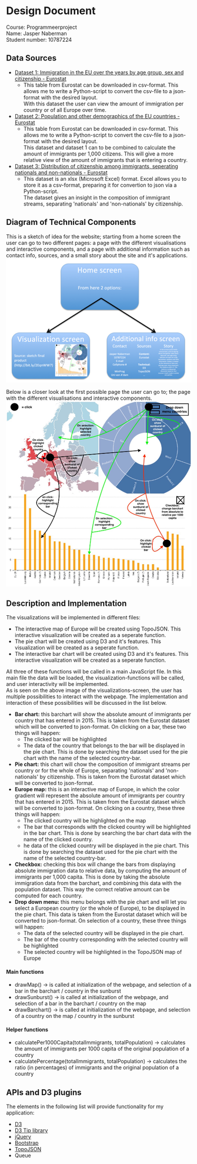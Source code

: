 # Design Document

Course: Programmeerproject  
Name: Jasper Naberman  
Student number: 10787224  

## Data Sources
* [Dataset 1: Immigration in the EU over the years by age group, sex and citizenship - Eurostat](http://appsso.eurostat.ec.europa.eu/nui/show.do?dataset=migr_imm1ctz&lang=en)
    * This table from Eurostat can be downloaded in csv-format. This allows me to write a Python-script to convert the csv-file to a json-format with the desired layout.  
    With this dataset the user can view the amount of immigration per country or of all Europe over time.
* [Dataset 2: Population and other demographics of the EU countries - Eurostat](http://appsso.eurostat.ec.europa.eu/nui/show.do?dataset=migr_pop1ctz&lang=en)
   * This table from Eurostat can be downloaded in csv-format. This allows me to write a Python-script to convert the csv-file to a json-format with the desired layout.  
   This dataset and dataset 1 can to be combined to calculate the amount of immigrants per 1,000 citizens. This will give a more relative view of the amount of immigrants that is entering a country.
* [Dataset 3: Distribution of citizenship among immigrants, seperating nationals and non-nationals - Eurostat](http://ec.europa.eu/eurostat/statistics-explained/images/2/2f/Migration_and_migrant_population_statistics_YB2017.xlsx)
   * This dataset is an xlsx (Microsoft Excel) format. Excel allows you to store it as a csv-format, preparing it for convertion to json via a Python-script.  
   The dataset gives an insight in the composition of immigrant streams, separating 'nationals' and 'non-nationals' by citizenship.

## Diagram of Technical Components
This is a sketch of idea for the website; starting from a home screen the user can go to two different pages: a page with the different visualisations and interactive components, and a page with additional information such as contact info, sources, and a small story about the site and it's applications.
![](doc/Technical_Components.png)
  
Below is a closer look at the first possible page the user can go to; the page with the different visualisations and interactive components.
![](doc/TechComp_VisualisationPage.jpg)

## Description and Implementation
The visualizations will be implemented in different files:
* The interactive map of Europe will be created using TopoJSON. This interactive visualization will be created as a seperate function.
* The pie chart will be created using D3 and it's features. This visualization will be created as a seperate function.
* The interactive bar chart will be created using D3 and it's features. This interactive visualization will be created as a seperate function.  


All three of these functions will be called in a main JavaScript file. In this main file the data will be loaded, the visualization-functions will be called, and user interactivity will be implemented.  
As is seen on the above image of the visualizations-screen, the user has multiple possibilities to interact with the webpage. The implementation and interaction of these possibilities will be discussed in the list below.
* **Bar chart:** this barchart will show the absolute amount of immigrants per country that has entered in 2015. This is taken from the Eurostat dataset which will be converted to json-format. On clicking on a bar, these two things will happen:
    * The clicked bar will be highlighted
    * The data of the country that belongs to the bar will be displayed in the pie chart. This is done by searching the dataset used for the pie chart with the name of the selected country-bar.
* **Pie chart:** this chart will chow the composition of immigrant streams per country or for the whole of Europe, separating 'nationals' and 'non-nationals' by citizenship. This is taken from the Eurostat dataset which will be converted to json-format.
* **Europe map:** this is an interactive map of Europe, in which the color gradient will represent the absolute amount of immigrants per country that has entered in 2015. This is taken from the Eurostat dataset which will be converted to json-format. On clicking on a country, these three things will happen:
    * The clicked country will be highlighted on the map
    * The bar that corresponds with the clicked country will be highlighted in the bar chart. This is done by searching the bar chart data with the name of the clicked country.
    * he data of the clicked country will be displayed in the pie chart. This is done by searching the dataset used for the pie chart with the name of the selected country-bar.
* **Checkbox:** checking this box will change the bars from displaying absolute immigration data to relative data, by computing the amount of immigrants per 1,000 capita. This is done by taking the absolute immigration data from the barchart, and combining this data with the population dataset. This way the correct relative amount can be computed for each country.
* **Drop down menu:** this menu belongs with the pie chart and will let you select a European country (or the whole of Europe), to be displayed in the pie chart. This data is taken from the Eurostat dataset which will be converted to json-format. On selection of a country, these three things will happen:
    * The data of the selected country will be displayed in the pie chart.
    * The bar of the country corresponding with the selected country will be highlighted
    * The selected country will be highlighted in the TopoJSON map of Europe


#### Main functions
* drawMap() -> is called at initialization of the webpage, and selection of a bar in the barchart / country in the sunburst
* drawSunburst() -> is called at initialization of the webpage, and selection of a bar in the barchart / country on the map
* drawBarchart() -> is called at initialization of the webpage, and selection of a country on the map / country in the sunburst


#### Helper functions
* calculatePer1000Capita(totalImmigrants, totalPopulation) -> calculates the amount of immigrants per 1000 capita of the original population of a country
* calculatePercentage(totalImmigrants, totalPopulation) -> calculates the ratio (in percentages) of immigrants and the original population of a country

## APIs and D3 plugins
The elements in the following list will provide functionality for my application:
* [D3](https://d3js.org)
* [D3 Tip library](https://labratrevenge.com/d3-tip/javascripts/d3.tip.v0.6.3.js)
* [jQuery](https://jquery.com)
* [Bootstrap](https://getbootstrap.com)
* [TopoJSON](https://github.com/topojson/topojson)
* Queue
